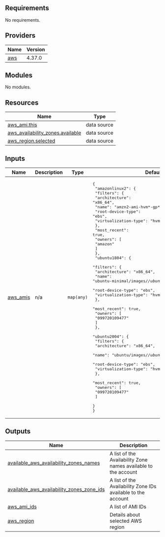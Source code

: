 ## Requirements

No requirements.

## Providers

| Name | Version |
|------|---------|
| <a name="provider_aws"></a> [aws](#provider\_aws) | 4.37.0 |

## Modules

No modules.

## Resources

| Name | Type |
|------|------|
| [aws_ami.this](https://registry.terraform.io/providers/hashicorp/aws/latest/docs/data-sources/ami) | data source |
| [aws_availability_zones.available](https://registry.terraform.io/providers/hashicorp/aws/latest/docs/data-sources/availability_zones) | data source |
| [aws_region.selected](https://registry.terraform.io/providers/hashicorp/aws/latest/docs/data-sources/region) | data source |

## Inputs

| Name | Description | Type | Default | Required |
|------|-------------|------|---------|:--------:|
| <a name="input_aws_amis"></a> [aws\_amis](#input\_aws\_amis) | n/a | `map(any)` | <pre>{<br>  "amazonlinux2": {<br>    "filters": {<br>      "architecture": "x86_64",<br>      "name": "amzn2-ami-hvm*-gp*",<br>      "root-device-type": "ebs",<br>      "virtualization-type": "hvm"<br>    },<br>    "most_recent": true,<br>    "owners": [<br>      "amazon"<br>    ]<br>  },<br>  "ubuntu1804": {<br>    "filters": {<br>      "architecture": "x86_64",<br>      "name": "ubuntu-minimal/images/*/ubuntu-bionic-18.04-*",<br>      "root-device-type": "ebs",<br>      "virtualization-type": "hvm"<br>    },<br>    "most_recent": true,<br>    "owners": [<br>      "099720109477"<br>    ]<br>  },<br>  "ubuntu2004": {<br>    "filters": {<br>      "architecture": "x86_64",<br>      "name": "ubuntu/images/*/ubuntu-focal-20.04-amd64-*",<br>      "root-device-type": "ebs",<br>      "virtualization-type": "hvm"<br>    },<br>    "most_recent": true,<br>    "owners": [<br>      "099720109477"<br>    ]<br>  }<br>}</pre> | no |

## Outputs

| Name | Description |
|------|-------------|
| <a name="output_available_aws_availability_zones_names"></a> [available\_aws\_availability\_zones\_names](#output\_available\_aws\_availability\_zones\_names) | A list of the Availability Zone names available to the account |
| <a name="output_available_aws_availability_zones_zone_ids"></a> [available\_aws\_availability\_zones\_zone\_ids](#output\_available\_aws\_availability\_zones\_zone\_ids) | A list of the Availability Zone IDs available to the account |
| <a name="output_aws_ami_ids"></a> [aws\_ami\_ids](#output\_aws\_ami\_ids) | A list of AMI IDs |
| <a name="output_aws_region"></a> [aws\_region](#output\_aws\_region) | Details about selected AWS region |

